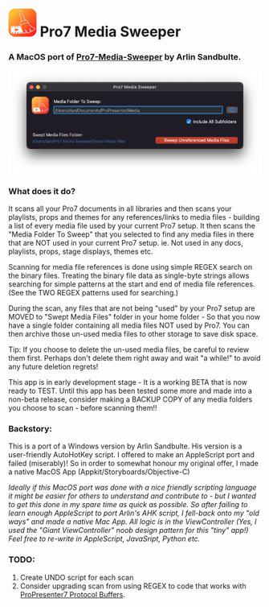 # ![icon](Icon.png) Pro7 Media Sweeper
### A MacOS port of [Pro7-Media-Sweeper](https://github.com/arlinsandbulte/Pro7-Media-Sweeper) by Arlin Sandbulte.
![Screenshot](ScreenShot.png)

### What does it do?
It scans all your Pro7 documents in all libraries and then scans your playlists, props and themes for any references/links to media files - building a list of every media file used by your current Pro7 setup.
It then scans the "Media Folder To Sweep" that you selected to find any media files in there that are NOT used in your current Pro7 setup. ie. Not used in any docs, playlists, props, stage displays, themes etc.

Scanning for media file references is done using simple REGEX search on the binary files. Treating the binary file data as single-byte strings allows searching for simple patterns at the start and end of media file references. (See the TWO REGEX patterns used for searching.)

During the scan, any files that are not being "used" by your Pro7 setup are MOVED to "Swept Media Files" folder in your home folder - So that you now have a single folder containing all media files NOT used by Pro7.
You can then archive those un-used media files to other storage to save disk space.

Tip: If you choose to delete the un-used media files, be careful to review them first. Perhaps don't delete them right away and wait "a while!" to avoid any future deletion regrets!

This app is in early development stage - It is a working BETA that is now ready to TEST.
Until this app has been tested some more and made into a non-beta release, consider making a BACKUP COPY of any media folders you choose to scan - before scanning them!!
  
### Backstory:
This is a port of a Windows version by Arlin Sandbulte.  His version is a user-friendly AutoHotKey script.
I offered to make an AppleScript port and failed (miserably)!  So in order to somewhat honour my original offer, I made a native MacOS App (Appkit/Storyboards/Objective-C)

*Ideally if this MacOS port was done with a nice friendly scripting language it might be easier for others to understand and contribute to - but I wanted to get this done in my spare time as quick as possible.
So after failing to learn enough AppleScript to port Arlin's AHK script, I fell-back onto my "old ways" and made a native Mac App. All logic is in the ViewController (Yes, I used the "Giant ViewController" noob design pattern for this "tiny" app!) Feel free to re-write in AppleScript, JavaSript, Python etc.*


### TODO:
1. Create UNDO script for each scan
2. Consider upgrading scan from using REGEX to code that works with [ProPresenter7 Protocol Buffers](https://github.com/greyshirtguy/ProPresenter7-Proto).
